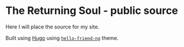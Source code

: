 # The Returning Soul - public source

Here I will place the source for my site.

Built using [Hugo](https://gohugo.io) using [`hello-friend-ng`](https://github.com/rhazdon/hugo-theme-hello-friend-ng) theme.

